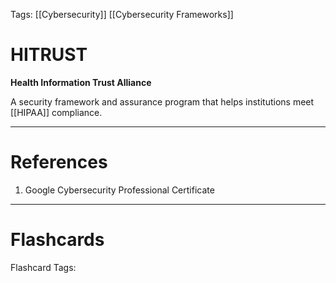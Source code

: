 Tags: [[Cybersecurity]] [[Cybersecurity Frameworks]]
# HITRUST

**Health Information Trust Alliance**

A security framework and assurance program that helps institutions meet [[HIPAA]] compliance.

---
# References

1. Google Cybersecurity Professional Certificate

---
# Flashcards

Flashcard Tags: 